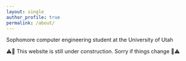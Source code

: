 ```yaml
---
layout: single
author_profile: true
permalink: /about/
---
```

Sophomore computer engineering student at the University of Utah


:warning::construction:  This website is still under construction.  Sorry if things change :construction::warning: 
